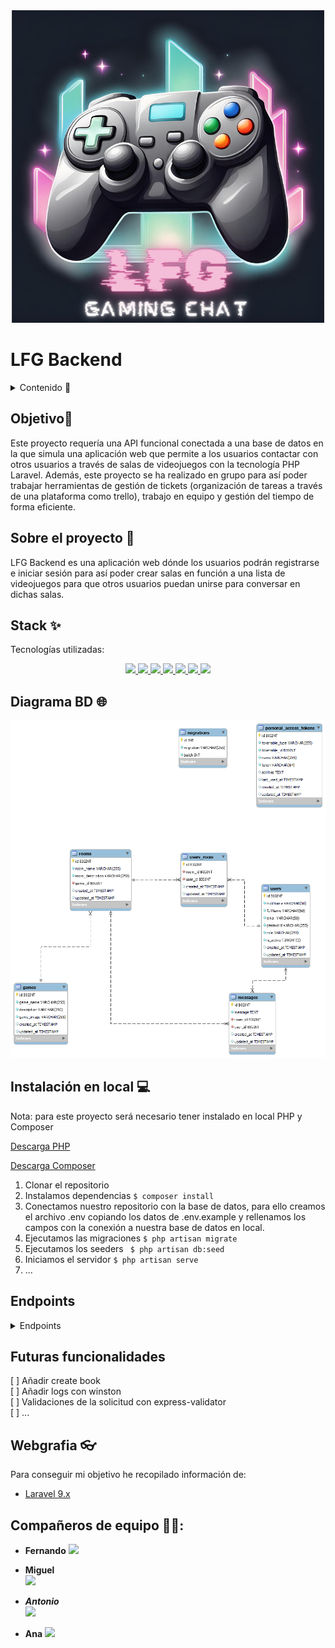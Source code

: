 <div align="center"> <img src="./img/LFG.png"></img> </div>

# LFG Backend

<details>
  <summary>Contenido 📝</summary>
  <ol>
    <li><a href="## Objetivo🎯">Objetivo🎯</a></li>
    <li><a href="## Sobre el proyecto 📰">Sobre el proyecto 📰</a></li>
    <li><a href="## Stack ✨">Stack ✨</a></li>
    <li><a href="## Diagrama BD 🌐">Diagrama BD 🌐</a></li>
    <li><a href="## Instalación en local 💻"> Instalación en local 💻</a></li>
    <li><a href="#endpoints">Endpoints</a></li>
    <li><a href="#futuras-funcionalidades">Futuras funcionalidades</a></li>
    <li><a href="## Webgrafia 👓">Webgrafia 👓</a></li>
    <li><a href="## Compañeros de equipo 🐱‍👤:"> Compañeros de equipo 🐱‍👤:</a></li>    
  </ol>
</details>

## Objetivo🎯

Este proyecto requería una API funcional conectada a una base de datos en la que simula una aplicación web que permite a los usuarios contactar con otros usuarios a través de salas de videojuegos con la tecnología PHP Laravel. Además, este proyecto se ha realizado en grupo para así poder trabajar herramientas de gestión de tickets (organización de tareas a través de una plataforma como trello), trabajo en equipo y gestión del tiempo de forma eficiente.

## Sobre el proyecto 📰

LFG Backend es una aplicación web dónde los usuarios podrán registrarse e iniciar sesión para así poder crear salas en función a una lista de videojuegos para que otros usuarios puedan unirse para conversar en dichas salas.

## Stack ✨

Tecnologías utilizadas:

<div align="center">
<a href="">
    <img src= "https://img.shields.io/badge/MySQL-005C84?style=for-the-badge&logo=mysql&logoColor=white"/>
</a>
<a href="https:">
    <img src= "https://img.shields.io/badge/Laravel-FF2D20?style=for-the-badge&logo=laravel&logoColor=white"/>
</a>
<a href="https://">
    <img src= "https://img.shields.io/badge/PHP-777BB4?style=for-the-badge&logo=php&logoColor=white"/>
</a>
<a href="https://">
    <img src= "https://img.shields.io/badge/Google%20Meet-00897B?style=for-the-badge&logo=google-meet&logoColor=white"/>
</a>
<a href="https://">
    <img src= "https://img.shields.io/badge/Slack-4A154B?style=for-the-badge&logo=slack&logoColor=white"/>
</a>
<a href="https://">
    <img src= "https://img.shields.io/badge/GitHub-100000?style=for-the-badge&logo=github&logoColor=white"/>
</a>
<a href="https://">
    <img src= "https://img.shields.io/badge/GIT-E44C30?style=for-the-badge&logo=git&logoColor=white
    "/>
</a>
 </div>

## Diagrama BD 🌐

<img src="./img/DB Laravel Project.png"></img>

## Instalación en local 💻

Nota: para este proyecto será necesario tener instalado en local PHP y Composer

<a href="https://www.php.net/manual/en/install.php"> Descarga PHP </a>

<a href="https://getcomposer.org/download/"> Descarga Composer </a>

1. Clonar el repositorio
2. Instalamos dependencias
   `$ composer install`
3. Conectamos nuestro repositorio con la base de datos, para ello creamos el archivo .env copiando los datos de .env.example y rellenamos los campos con la conexión a nuestra base de datos en local.
4. Ejecutamos las migraciones
   `$ php artisan migrate`
5. Ejecutamos los seeders
   ` $ php artisan db:seed`
6. Iniciamos el servidor
   `$ php artisan serve`
7. ...

## Endpoints

<details>
<summary>Endpoints</summary>
Credenciales SuperAdmin:

        ``` js
            {
                "email": "super_admin@super_admin.com",
                "password": "123456"
            }
        ```

-   AUTH

        -   REGISTER

                  POST http://localhost:3000/api/register

                POST localhost:8000/api/auth/register
            body:

            ```js
                {
                    "nickName": "Datata",
                    "fullName": "Dani Apellido",
                    "email": "dani@dani.com",
                    "password": "princess",
                }
            ```

        -   LOGIN

                  POST http://localhost:3000/api/login

                POST localhost:8000/api/auth/login

    ¡ç
    body:

            ```js
                {
                    "email": "super_admin@super_admin.com",
                    "password": "123456"
                }
            ```

-   GAMES

    -   CREATE GAME

              POST localhost:8000/api/games

        Auth: token SupeAdmin
        body:

        ```js
            {
                "game_name": "Genshin Impact",
                "description": "Gachapon mundo abierto"
                "game_image": "https://preview.redd.it/ntccsv49x1a51.png?auto=webp&s=defee6ae55163ba253a3a7fa9007e584d5087bac"
            }
        ```

    -   GET GAMES

              GET localhost:8000/api/games

    -   UPDATE GAME

              PUT localhost:8000/api/games/{id}

        Auth: token SupeAdmin
        body:

        ```js
            {
                "description": "Descripción editada"
            }
        ```

    -   UPDATE GAME

              DELETE localhost:8000/api/games/{id}

        Auth: token SupeAdmin

-   MESSAGES

    -   CREATE MESSAGE

              POST localhost:8000/api/messages/{id}

        Auth: token usuario logeado
        body:

        ```js
            {
                "message": "Hola a todos",
            }
        ```

    -   GET ROOM MESSAGES

              GET localhost:8000/api/messages

</details>

## Futuras funcionalidades

[ ] Añadir create book  
[ ] Añadir logs con winston  
[ ] Validaciones de la solicitud con express-validator  
[ ] ...

## Webgrafia 👓

Para conseguir mi objetivo he recopilado información de:

-   <a href="https://laravel.com/docs/9.x/"> Laravel 9.x </a>

## Compañeros de equipo 🐱‍👤:

-   **Fernando**
    <a href="https://github.com/FernandoCatalaMunyoz" target="_blank"><img src="https://img.shields.io/badge/github-24292F?style=for-the-badge&logo=github&logoColor=white" target="_blank"></a>

-   **Miguel**  
    <a href="https://github.com/Miguel21S" target="_blank"><img src="https://img.shields.io/badge/github-24292F?style=for-the-badge&logo=github&logoColor=red" target="_blank"></a>

-   **_Antonio_**  
    <a href="https://github.com/MR-ant1" target="_blank"><img src="https://img.shields.io/badge/github-24292F?style=for-the-badge&logo=github&logoColor=green" target="_blank"></a>

-   **Ana**
    <a href="https://github.com/ariusvi" target="_blank"><img src="https://img.shields.io/badge/github-24292F?style=for-the-badge&logo=github&logoColor=white" target="_blank"></a>
